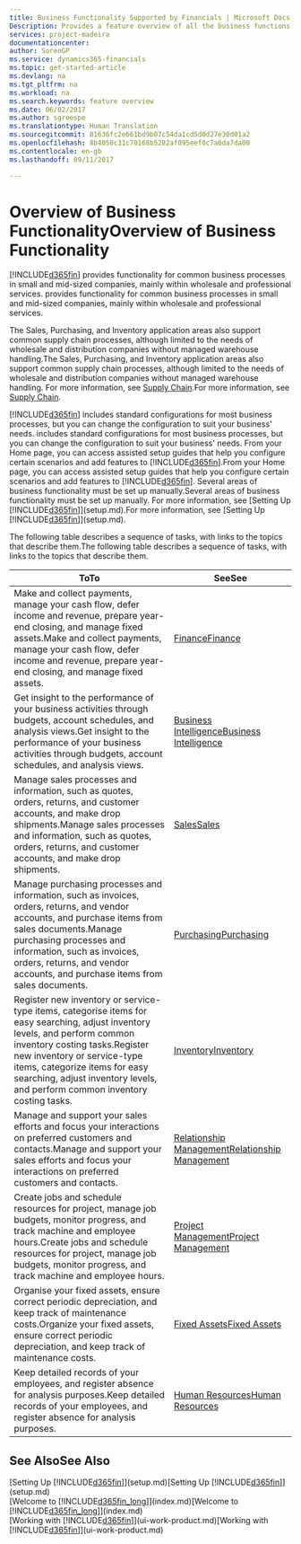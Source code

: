 ```yaml
---
title: Business Functionality Supported by Financials | Microsoft Docs
Description: Provides a feature overview of all the business functions and departments that are supported by application areas, such as Finance, Inventory, and Project Management.
services: project-madeira
documentationcenter: 
author: SorenGP
ms.service: dynamics365-financials
ms.topic: get-started-article
ms.devlang: na
ms.tgt_pltfrm: na
ms.workload: na
ms.search.keywords: feature overview
ms.date: 06/02/2017
ms.author: sgroespe
ms.translationtype: Human Translation
ms.sourcegitcommit: 81636fc2e661bd9b07c54da1cd5d0d27e30d01a2
ms.openlocfilehash: 8b4050c31c70168b5282af095eef0c7a6da7da00
ms.contentlocale: en-gb
ms.lasthandoff: 09/11/2017

---
```

# <a name="overview-of-business-functionality"></a><span data-ttu-id="88fcd-103">Overview of Business Functionality</span><span class="sxs-lookup"><span data-stu-id="88fcd-103">Overview of Business Functionality</span></span>
[!INCLUDE[d365fin](includes/d365fin_md.md)]<span data-ttu-id="88fcd-104"> provides functionality for common business processes in small and mid-sized companies, mainly within wholesale and professional services.</span><span class="sxs-lookup"><span data-stu-id="88fcd-104"> provides functionality for common business processes in small and mid-sized companies, mainly within wholesale and professional services.</span></span>

<span data-ttu-id="88fcd-105">The Sales, Purchasing, and Inventory application areas also support common supply chain processes, although limited to the needs of wholesale and distribution companies without managed warehouse handling.</span><span class="sxs-lookup"><span data-stu-id="88fcd-105">The Sales, Purchasing, and Inventory application areas also support common supply chain processes, although limited to the needs of wholesale and distribution companies without managed warehouse handling.</span></span> <span data-ttu-id="88fcd-106">For more information, see [Supply Chain](madeira-supply-chain.md).</span><span class="sxs-lookup"><span data-stu-id="88fcd-106">For more information, see [Supply Chain](madeira-supply-chain.md).</span></span>

[!INCLUDE[d365fin](includes/d365fin_md.md)]<span data-ttu-id="88fcd-107"> includes standard configurations for most business processes, but you can change the configuration to suit your business' needs.</span><span class="sxs-lookup"><span data-stu-id="88fcd-107"> includes standard configurations for most business processes, but you can change the configuration to suit your business' needs.</span></span> <span data-ttu-id="88fcd-108">From your Home page, you can access assisted setup guides that help you configure certain scenarios and add features to [!INCLUDE[d365fin](includes/d365fin_md.md)].</span><span class="sxs-lookup"><span data-stu-id="88fcd-108">From your Home page, you can access assisted setup guides that help you configure certain scenarios and add features to [!INCLUDE[d365fin](includes/d365fin_md.md)].</span></span> <span data-ttu-id="88fcd-109">Several areas of business functionality must be set up manually.</span><span class="sxs-lookup"><span data-stu-id="88fcd-109">Several areas of business functionality must be set up manually.</span></span> <span data-ttu-id="88fcd-110">For more information, see [Setting Up [!INCLUDE[d365fin](includes/d365fin_md.md)]](setup.md).</span><span class="sxs-lookup"><span data-stu-id="88fcd-110">For more information, see [Setting Up [!INCLUDE[d365fin](includes/d365fin_md.md)]](setup.md).</span></span>

<span data-ttu-id="88fcd-111">The following table describes a sequence of tasks, with links to the topics that describe them.</span><span class="sxs-lookup"><span data-stu-id="88fcd-111">The following table describes a sequence of tasks, with links to the topics that describe them.</span></span>

| <span data-ttu-id="88fcd-112">To</span><span class="sxs-lookup"><span data-stu-id="88fcd-112">To</span></span> | <span data-ttu-id="88fcd-113">See</span><span class="sxs-lookup"><span data-stu-id="88fcd-113">See</span></span> |
| --- | --- |
| <span data-ttu-id="88fcd-114">Make and collect payments, manage your cash flow, defer income and revenue, prepare year-end closing, and manage fixed assets.</span><span class="sxs-lookup"><span data-stu-id="88fcd-114">Make and collect payments, manage your cash flow, defer income and revenue, prepare year-end closing, and manage fixed assets.</span></span> |[<span data-ttu-id="88fcd-115">Finance</span><span class="sxs-lookup"><span data-stu-id="88fcd-115">Finance</span></span>](finance.md) |
|<span data-ttu-id="88fcd-116">Get insight to the performance of your business activities through budgets, account schedules, and analysis views.</span><span class="sxs-lookup"><span data-stu-id="88fcd-116">Get insight to the performance of your business activities through budgets, account schedules, and analysis views.</span></span>|[<span data-ttu-id="88fcd-117">Business Intelligence</span><span class="sxs-lookup"><span data-stu-id="88fcd-117">Business Intelligence</span></span>](bi.md)|
| <span data-ttu-id="88fcd-118">Manage sales processes and information, such as quotes, orders, returns, and customer accounts, and make drop shipments.</span><span class="sxs-lookup"><span data-stu-id="88fcd-118">Manage sales processes and information, such as quotes, orders, returns, and customer accounts, and make drop shipments.</span></span> |[<span data-ttu-id="88fcd-119">Sales</span><span class="sxs-lookup"><span data-stu-id="88fcd-119">Sales</span></span>](sales-manage-sales.md) |
| <span data-ttu-id="88fcd-120">Manage purchasing processes and information, such as invoices, orders, returns, and vendor accounts, and purchase items from sales documents.</span><span class="sxs-lookup"><span data-stu-id="88fcd-120">Manage purchasing processes and information, such as invoices, orders, returns, and vendor accounts, and purchase items from sales documents.</span></span> |[<span data-ttu-id="88fcd-121">Purchasing</span><span class="sxs-lookup"><span data-stu-id="88fcd-121">Purchasing</span></span>](purchasing-manage-purchasing.md) |
| <span data-ttu-id="88fcd-122">Register new inventory or service-type items, categorise items for easy searching, adjust inventory levels, and perform common inventory costing tasks.</span><span class="sxs-lookup"><span data-stu-id="88fcd-122">Register new inventory or service-type items, categorize items for easy searching, adjust inventory levels, and perform common inventory costing tasks.</span></span> |[<span data-ttu-id="88fcd-123">Inventory</span><span class="sxs-lookup"><span data-stu-id="88fcd-123">Inventory</span></span>](inventory-manage-inventory.md) |
| <span data-ttu-id="88fcd-124">Manage and support your sales efforts and focus your interactions on preferred customers and contacts.</span><span class="sxs-lookup"><span data-stu-id="88fcd-124">Manage and support your sales efforts and focus your interactions on preferred customers and contacts.</span></span> |[<span data-ttu-id="88fcd-125">Relationship Management</span><span class="sxs-lookup"><span data-stu-id="88fcd-125">Relationship Management</span></span>](marketing-relationship-management.md) |
| <span data-ttu-id="88fcd-126">Create jobs and schedule resources for project, manage job budgets, monitor progress, and track machine and employee hours.</span><span class="sxs-lookup"><span data-stu-id="88fcd-126">Create jobs and schedule resources for project, manage job budgets, monitor progress, and track machine and employee hours.</span></span> |[<span data-ttu-id="88fcd-127">Project Management</span><span class="sxs-lookup"><span data-stu-id="88fcd-127">Project Management</span></span>](projects-manage-projects.md) |
| <span data-ttu-id="88fcd-128">Organise your fixed assets, ensure correct periodic depreciation, and keep track of maintenance costs.</span><span class="sxs-lookup"><span data-stu-id="88fcd-128">Organize your fixed assets, ensure correct periodic depreciation, and keep track of maintenance costs.</span></span> |[<span data-ttu-id="88fcd-129">Fixed Assets</span><span class="sxs-lookup"><span data-stu-id="88fcd-129">Fixed Assets</span></span>](fa-manage.md) |
| <span data-ttu-id="88fcd-130">Keep detailed records of your employees, and register absence for analysis purposes.</span><span class="sxs-lookup"><span data-stu-id="88fcd-130">Keep detailed records of your employees, and register absence for analysis purposes.</span></span> |[<span data-ttu-id="88fcd-131">Human Resources</span><span class="sxs-lookup"><span data-stu-id="88fcd-131">Human Resources</span></span>](hr-manage-human-resources.md) |

## <a name="see-also"></a><span data-ttu-id="88fcd-132">See Also</span><span class="sxs-lookup"><span data-stu-id="88fcd-132">See Also</span></span>
<span data-ttu-id="88fcd-133">[Setting Up [!INCLUDE[d365fin](includes/d365fin_md.md)]](setup.md)</span><span class="sxs-lookup"><span data-stu-id="88fcd-133">[Setting Up [!INCLUDE[d365fin](includes/d365fin_md.md)]](setup.md)</span></span>  
<span data-ttu-id="88fcd-134">[Welcome to [!INCLUDE[d365fin_long](includes/d365fin_long_md.md)]](index.md)</span><span class="sxs-lookup"><span data-stu-id="88fcd-134">[Welcome to [!INCLUDE[d365fin_long](includes/d365fin_long_md.md)]](index.md)</span></span>  
<span data-ttu-id="88fcd-135">[Working with [!INCLUDE[d365fin](includes/d365fin_md.md)]](ui-work-product.md)</span><span class="sxs-lookup"><span data-stu-id="88fcd-135">[Working with [!INCLUDE[d365fin](includes/d365fin_md.md)]](ui-work-product.md)</span></span>  

